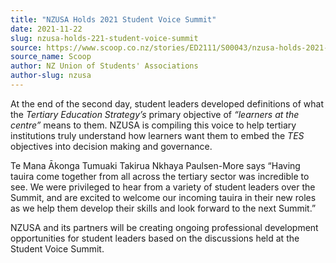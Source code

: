 ```yaml
---
title: "NZUSA Holds 2021 Student Voice Summit"
date: 2021-11-22
slug: nzusa-holds-221-student-voice-summit
source: https://www.scoop.co.nz/stories/ED2111/S00043/nzusa-holds-2021-student-voice-summit.htm
source_name: Scoop
author: NZ Union of Students' Associations
author-slug: nzusa
---
```


<p>At the end
of the second day, student leaders developed definitions of
what the <i>Tertiary Education Strategy’s</i> primary
objective of <i>“learners at the centre” </i>means to
them. NZUSA is compiling this voice to help tertiary
institutions truly understand how learners want them to
embed the <i>TES</i> objectives into decision making and
governance.</p>

<p>Te Mana Ākonga Tumuaki Takirua Nkhaya
Paulsen-More says “Having tauira come together from all
across the tertiary sector was incredible to see. We were
privileged to hear from a variety of student leaders over
the Summit, and are excited to welcome our incoming tauira
in their new roles as we help them develop their skills and
look forward to the next Summit.”</p>

<p>NZUSA and its
partners will be creating ongoing professional development
opportunities for student leaders based on the discussions
held at the Student Voice
Summit.</p>

